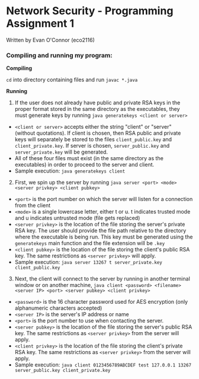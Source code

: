 # Network Security - Programming Assignment 1

Written by Evan O'Connor (eco2116)

### Compiling and running my program:

**Compiling**

```cd``` into directory containing files and run
```javac *.java```

**Running**

1. If the user does not already have public and private RSA keys in the proper format stored in the same directory
   as the executables, they must generate keys by running ```java generatekeys <client or server>```
  * ```<client or server>``` accepts either the string "client" or "server" (without quotations). If client is chosen,
    then RSA public and private keys will separately be stored to the files ```client_public.key``` and ```client_private.key```. If server is chosen, ```server_public.key``` and ```server_private.key``` will be generated.
  * All of these four files must exist (in the same directory as the executables) in order to proceed to the server and    client.
  * Sample execution: ```java generatekeys client```

2. First, we spin up the server by running ```java server <port> <mode> <server privkey> <client pubkey>```
  * ```<port>``` is the port number on which the server will listen for a connection from the client
  * ```<mode>``` is a single lowercase letter, either t or u. t indicates trusted mode and u indicates untrusted 
  mode (file gets replaced)
  * ```<server privkey>``` is the location of the file storing the server's private RSA key. The user should provide the 
  file path relative to the directory where the executable is being run. This key must be generated using the ```generatekeys```
  main function and the file extension will be ```.key```
  * ```<client pubkey>``` is the location of the file storing the client's public RSA key. The same restrictions as 
   ```<server privkey>``` will apply.
  * Sample execution: ```java server 13267 t server_private.key client_public.key```

3. Next, the client will connect to the server by running in another terminal window or on another machine, 
   ```java client <password> <filename> <server IP> <port> <server pubkey> <client privkey>```
  * ```<password>``` is the 16 character password used for AES encryption (only alphanumeric characters accepted)
  * ```<server IP>``` is the server's IP address or name
  * ```<port>``` is the port number to use when contacting the server.
  * ```<server pubkey>``` is the location of the file storing the server's public RSA key. The same restrictions as 
   ```<server privkey>``` from the server will apply.
  * ```<client privkey>``` is the location of the file storing the client's private RSA key. The same restrictions as 
   ```<server privkey>``` from the server will apply.
  * Sample execution: ```java client 0123456789ABCDEF test 127.0.0.1 13267 server_public.key client_private.key```


